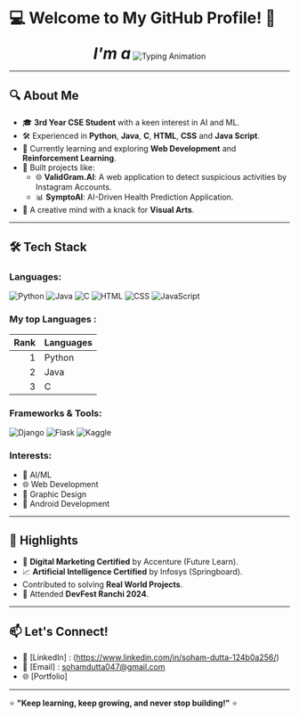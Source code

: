 # 💻 Welcome to My GitHub Profile! 🚀

<div align="center">
  <h1 style="display: inline; margin: 0;"><i>I'm a</i></h1>
  <img src="https://readme-typing-svg.demolab.com?font=Fira+Code&size=24&pause=50&color=F75C7E&center=true&vCenter=true&width=750&lines=Coder;Developer;Arificial+Intelligence+Enthusiast;Machine+Learning+Enthusiast;Creative+Designer" alt="Typing Animation" />
</div>

---

## 🔍 About Me

- 🎓 **3rd Year CSE Student** with a keen interest in AI and ML.
- 🛠️ Experienced in **Python**, **Java**, **C**, **HTML**, **CSS** and **Java Script**.
- 🌟 Currently learning and exploring **Web Development** and **Reinforcement Learning**.
- 🤖 Built projects like:
  - 🌐 **ValidGram.AI**: A web application to detect suspicious activities by Instagram Accounts.
  - 📊 **SymptoAI**: AI-Driven Health Prediction Application.
- 🎨 A creative mind with a knack for **Visual Arts**.

---

## 🛠️ Tech Stack

### Languages:
![Python](https://img.shields.io/badge/Python-3776AB?style=for-the-badge&logo=python&logoColor=white)
![Java](https://img.shields.io/badge/Java-007396?style=for-the-badge&logo=java&logoColor=white)
![C](https://img.shields.io/badge/C-00599C?style=for-the-badge&logo=c&logoColor=white)
![HTML](https://img.shields.io/badge/HTML5-E34F26?style=for-the-badge&logo=html5&logoColor=white)
![CSS](https://img.shields.io/badge/CSS3-1572B6?style=for-the-badge&logo=css3&logoColor=white)
![JavaScript](https://img.shields.io/badge/JavaScript-F7DF1E?style=for-the-badge&logo=javascript&logoColor=black)

### My top Languages :

| Rank | Languages |
|-----:|-----------|
|     1| Python    |
|     2| Java      |
|     3| C         |

### Frameworks & Tools:
![Django](https://img.shields.io/badge/Django-092E20?style=for-the-badge&logo=django&logoColor=white)
![Flask](https://img.shields.io/badge/Flask-000000?style=for-the-badge&logo=flask&logoColor=white)
![Kaggle](https://img.shields.io/badge/Kaggle-20BEFF?style=for-the-badge&logo=kaggle&logoColor=white)

### Interests:
- 🤖 AI/ML
- 🌐 Web Development
- 🎨 Graphic Design
- 📱 Android Development

---

## 🌟 Highlights

- 🏅 **Digital Marketing Certified** by Accenture (Future Learn).
- 📈 **Artificial Intelligence Certified** by Infosys (Springboard).
- Contributed to solving **Real World Projects**.
- 🌟 Attended **DevFest Ranchi 2024**.


---

## 📫 Let's Connect!

- 💼 [LinkedIn] : (https://www.linkedin.com/in/soham-dutta-124b0a256/)
- 📧 [Email] : sohamdutta047@gmail.com
- 🌐 [Portfolio]

---

⭐ **"Keep learning, keep growing, and never stop building!"** ⭐
